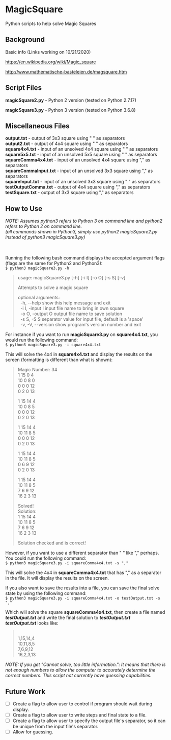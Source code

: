 # MagicSquare
Python scripts to help solve Magic Squares

## Background
Basic info (Links working on 10/21/2020)

https://en.wikipedia.org/wiki/Magic_square

http://www.mathematische-basteleien.de/magsquare.htm

## Script Files
**magicSquare2.py** - Python 2 version (tested on Python 2.7.17)

**magicSquare3.py** - Python 3 version (tested on Python 3.6.8)

## Miscellaneous Files
**output.txt** - output of 3x3 square using " " as separators
<br />**output2.txt** - output of 4x4 square using " " as separators
<br />**square4x4.txt** - input of an unsolved 4x4 square using " " as separators
<br />**square5x5.txt** - input of an unsolved 5x5 square using " " as separators
<br />**squareComma4x4.txt** - input of an unsolved 4x4 square using "," as separators
<br />**squareCommaInput.txt** - input of an unsolved 3x3 square using "," as separators
<br />**squareInput.txt** - input of an unsolved 3x3 square using " " as separators
<br />**testOutputComma.txt** - output of 4x4 square using "," as separators
<br />**testSquare.txt** - output of 3x3 square using "," as separators

## How to Use
*NOTE: Assumes python3 refers to Python 3 on command line and python2 refers to Python 2 on command line.*
*<br />(all commands shown in Python3, simply use python2 magicSquare2.py instead of python3 magicSquare3.py)*

<br /><br />Running the following bash command displays the accepted argument flags (flags are the same for Python2 and Python3):
<br />`$ python3 magicSquare3.py -h`
>usage: magicSquare3.py [-h] [-i I] [-o O] [-s S] [-v]
>
>Attempts to solve a magic square
>
>optional arguments:
><br />&nbsp;&nbsp;-h, --help         show this help message and exit
><br />&nbsp;&nbsp;-i I, -input I     input file name to bring in own square
><br />&nbsp;&nbsp;-o O, -output O    output file name to save solution
><br />&nbsp;&nbsp;-s S, -S S         separator value for input file, default is a 'space'
><br />&nbsp;&nbsp;-v, -V, --version  show program's version number and exit


For instance if you want to run **magicSquare3.py** on **square4x4.txt**, you would run the following command:
<br />`$ python3 magicSquare3.py -i square4x4.txt`

This will solve the 4x4 in **square4x4.txt** and display the results on the screen (formatting is different than what is shown):

>Magic Number: 34
><br /> 1 15  0  4 
><br />10  0  8  0 
><br /> 0  0  0 12 
><br /> 0  2  0 13 
>
> 1 15 14  4 
><br />10  0  8  5 
><br /> 0  0  0 12 
><br /> 0  2  0 13 
>
> 1 15 14  4 
><br />10 11  8  5 
><br /> 0  0  0 12 
><br /> 0  2  0 13 
>
> 1 15 14  4 
><br />10 11  8  5 
><br /> 0  6  9 12 
><br /> 0  2  0 13 
>
> 1 15 14  4 
><br />10 11  8  5 
><br /> 7  6  9 12 
><br />16  2  3 13 
>
>Solved!
><br />Solution: 
><br /> 1 15 14  4 
><br />10 11  8  5 
><br /> 7  6  9 12 
><br />16  2  3 13 
>
>Solution checked and is correct!

However, if you want to use a different separator than " " like "," perhaps. You could run the following command:
<br />`$ python3 magicSquare3.py -i squareComma4x4.txt -s ","`

This will solve the 4x4 in **squareComma4x4.txt** that has "," as a separator in the file. It will display the results on the screen.

If you also want to save the results into a file, you can save the final solve state by using the following command:
<br />`$ python3 magicSquare3.py -i squareComma4x4.txt -o testOutput.txt -s ","`

Which will solve the square **squareComma4x4.txt**, then create a file named ***testOutput.txt*** and write the final solution to ***testOutput.txt***
<br />***testOutput.txt*** looks like:
><br />1,15,14,4
><br />10,11,8,5
><br />7,6,9,12
><br />16,2,3,13


*NOTE: If you get "Cannot solve, too little information.": It means that there is not enough numbers to allow the computer to accurately determine the correct numbers. This script not currently have guessing capabilities.*


## Future Work
- [ ] Create a flag to allow user to control if program should wait during display.
- [ ] Create a flag to allow user to write steps and final state to a file.
- [ ] Create a flag to allow user to specify the output file's separator, so it can be unique from the input file's separator.
- [ ] Allow for guessing.
